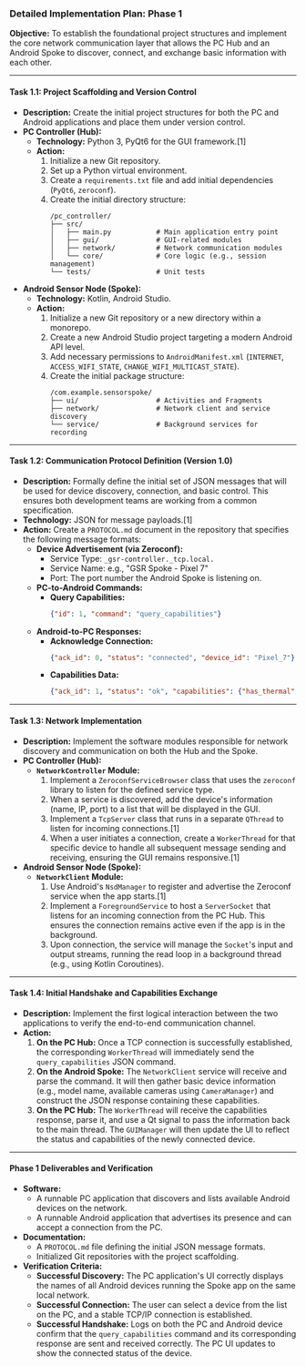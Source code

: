 ### Detailed Implementation Plan: Phase 1

**Objective:** To establish the foundational project structures and implement the core network communication layer that allows the PC Hub and an Android Spoke to discover, connect, and exchange basic information with each other.

-----

#### **Task 1.1: Project Scaffolding and Version Control**

* **Description:** Create the initial project structures for both the PC and Android applications and place them under version control.
* **PC Controller (Hub):**
    * **Technology:** Python 3, PyQt6 for the GUI framework.[1]
    * **Action:**
        1.  Initialize a new Git repository.
        2.  Set up a Python virtual environment.
        3.  Create a `requirements.txt` file and add initial dependencies (`PyQt6`, `zeroconf`).
        4.  Create the initial directory structure:
            ```
            /pc_controller/
            ├── src/
            │   ├── main.py           # Main application entry point
            │   ├── gui/              # GUI-related modules
            │   ├── network/          # Network communication modules
            │   └── core/             # Core logic (e.g., session management)
            └── tests/                # Unit tests
            ```
* **Android Sensor Node (Spoke):**
    * **Technology:** Kotlin, Android Studio.
    * **Action:**
        1.  Initialize a new Git repository or a new directory within a monorepo.
        2.  Create a new Android Studio project targeting a modern Android API level.
        3.  Add necessary permissions to `AndroidManifest.xml` (`INTERNET`, `ACCESS_WIFI_STATE`, `CHANGE_WIFI_MULTICAST_STATE`).
        4.  Create the initial package structure:
            ```
            /com.example.sensorspoke/
            ├── ui/                   # Activities and Fragments
            ├── network/              # Network client and service discovery
            └── service/              # Background services for recording
            ```

-----

#### **Task 1.2: Communication Protocol Definition (Version 1.0)**

* **Description:** Formally define the initial set of JSON messages that will be used for device discovery, connection, and basic control. This ensures both development teams are working from a common specification.
* **Technology:** JSON for message payloads.[1]
* **Action:** Create a `PROTOCOL.md` document in the repository that specifies the following message formats:
    * **Device Advertisement (via Zeroconf):**
        * Service Type: `_gsr-controller._tcp.local.`
        * Service Name: e.g., "GSR Spoke - Pixel 7"
        * Port: The port number the Android Spoke is listening on.
    * **PC-to-Android Commands:**
        * **Query Capabilities:**
          ```json
          {"id": 1, "command": "query_capabilities"}
          ```
    * **Android-to-PC Responses:**
        * **Acknowledge Connection:**
          ```json
          {"ack_id": 0, "status": "connected", "device_id": "Pixel_7"}
          ```
        * **Capabilities Data:**
          ```json
          {"ack_id": 1, "status": "ok", "capabilities": {"has_thermal": true, "cameras": [...]}}
          ```

-----

#### **Task 1.3: Network Implementation**

* **Description:** Implement the software modules responsible for network discovery and communication on both the Hub and the Spoke.
* **PC Controller (Hub):**
    * **`NetworkController` Module:**
        1.  Implement a `ZeroconfServiceBrowser` class that uses the `zeroconf` library to listen for the defined service type.
        2.  When a service is discovered, add the device's information (name, IP, port) to a list that will be displayed in the GUI.
        3.  Implement a `TcpServer` class that runs in a separate `QThread` to listen for incoming connections.[1]
        4.  When a user initiates a connection, create a `WorkerThread` for that specific device to handle all subsequent message sending and receiving, ensuring the GUI remains responsive.[1]
* **Android Sensor Node (Spoke):**
    * **`NetworkClient` Module:**
        1.  Use Android's `NsdManager` to register and advertise the Zeroconf service when the app starts.[1]
        2.  Implement a `ForegroundService` to host a `ServerSocket` that listens for an incoming connection from the PC Hub. This ensures the connection remains active even if the app is in the background.
        3.  Upon connection, the service will manage the `Socket`'s input and output streams, running the read loop in a background thread (e.g., using Kotlin Coroutines).

-----

#### **Task 1.4: Initial Handshake and Capabilities Exchange**

* **Description:** Implement the first logical interaction between the two applications to verify the end-to-end communication channel.
* **Action:**
    1.  **On the PC Hub:** Once a TCP connection is successfully established, the corresponding `WorkerThread` will immediately send the `query_capabilities` JSON command.
    2.  **On the Android Spoke:** The `NetworkClient` service will receive and parse the command. It will then gather basic device information (e.g., model name, available cameras using `CameraManager`) and construct the JSON response containing these capabilities.
    3.  **On the PC Hub:** The `WorkerThread` will receive the capabilities response, parse it, and use a Qt signal to pass the information back to the main thread. The `GUIManager` will then update the UI to reflect the status and capabilities of the newly connected device.

-----

#### **Phase 1 Deliverables and Verification**

* **Software:**
    * A runnable PC application that discovers and lists available Android devices on the network.
    * A runnable Android application that advertises its presence and can accept a connection from the PC.
* **Documentation:**
    * A `PROTOCOL.md` file defining the initial JSON message formats.
    * Initialized Git repositories with the project scaffolding.
* **Verification Criteria:**
    * **Successful Discovery:** The PC application's UI correctly displays the names of all Android devices running the Spoke app on the same local network.
    * **Successful Connection:** The user can select a device from the list on the PC, and a stable TCP/IP connection is established.
    * **Successful Handshake:** Logs on both the PC and Android device confirm that the `query_capabilities` command and its corresponding response are sent and received correctly. The PC UI updates to show the connected status of the device.